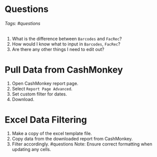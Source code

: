 # Questions
###### Tags: #questions 
1. What is the difference between `Barcodes` and `FacRec`?
2. How would I know what to input in `Barcodes`, `FacRec`?
3. Are there any other things I need to edit out?
# Pull Data from CashMonkey
1. Open CashMonkey report page.
2. Select `Report Page Advanced`.
3. Set custom filter for dates.
4. Download.

# Excel Data Filtering
1. Make a copy of the excel template file.
2. Copy data from the downloaded report from CashMonkey.
3. Filter accordingly. #questions 
Note: Ensure correct formatting when updating any cells.